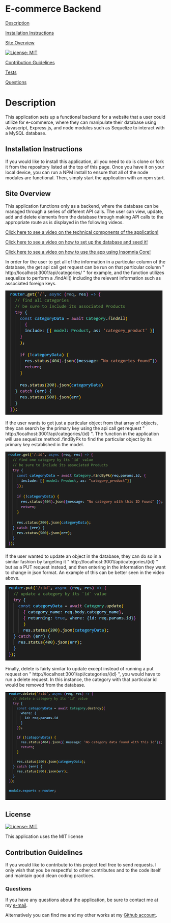 # E-commerce Backend

[Description](#description) 

[Installation Instructions](#installation-instructions) 

[Site Overview](#site-overview) 
  
[![License: MIT](https://img.shields.io/badge/License-MIT-blue.svg)](https://opensource.org/licenses/MIT)

[Contribution Guidelines](#contribution-guidelines) 

[Tests](#tests) 
 
[Questions](#questions)

# Description

This application sets up a functional backend for a website that a user could utilize for e-commerce, where they can manipulate their database using Javascript, Express.js, and node modules such as Sequelize to interact with a MySQL database.

## Installation Instructions

If you would like to install this application, all you need to do is clone or fork it from the repository listed at the top of this page.  Once you have it on your local device, you can run a NPM install to ensure that all of the node modules are functional.  Then, simply start the application with an npm start.  

## Site Overview

This application functions only as a backend, where the database can be managed through a series of different API calls.  The user can view, update, add and delete elements from the database through making API calls to the appropriate route as is displayed in the following videos.

[Click here to see a video on the technical components of the application!](https://drive.google.com/file/d/1A1uL5vFVlLFWARemnxgzOiW6PrcBZlKR/view)

[Click here to see a video on how to set up the database and seed it!](https://drive.google.com/file/d/1_cwaBuzeOFWIXP1tzsD-tj8qP3ETeHya/view)

[Click here to see a video on how to use the app using Insomnia Core!](https://drive.google.com/file/d/1ANge8UCk1OfOPrP5VXkrDwHx-4itW0V6/view)

In order for the user to get all of the information in a particular column of the database, the get api call get request can be run on that particular column " http://localhost:3001/api/categories/ " for example, and the function utilizes sequelize to perform a .findAll() including the relevant information such as associated foreign keys.

![Code snippet on how to find all of a particular column in database](Assets/getall.png)

If the user wants to get just a particular object from that array of objects, they can search by the primary key using the api call get request " http://localhost:3001/api/categories/{id} ".  The function in the application will use sequelize method .findByPk to find the particular object by its primary key established in the model.

![Code snippet on how to find one object of a particular column in database](Assets/getone.png)

If the user wanted to update an object in the database, they can do so in a similar fashion by targeting it " http://localhost:3001/api/categories/{id} " but as a PUT request instead, and then entering in the information they want to change in json format.  An example of this can be better seen in the video above.  

![Code snippet on how to update one object of a particular column in database](Assets/update.png)

Finally, delete is fairly similar to update except instead of running a put request on " http://localhost:3001/api/categories/{id} ", you would have to run a delete request.  In this instance, the category with that particular id would be removed from the database.  

![Code snippet on how to delete one object of a particular column in database](Assets/delete.png)


## License

[![License: MIT](https://img.shields.io/badge/License-MIT-blue.svg)](https://opensource.org/licenses/MIT)

This application uses the MIT license

## Contribution Guidelines

If you would like to contribute to this project feel free to send requests.  I only wish that you be respectful to other contributes and to the code itself and maintain good clean coding practices. 

### Questions

If you have any questions about the application, be sure to contact me at my [e-mail](mailto:smonagha@conncoll.edu).

Alternatively you can find me and my other works at my [Github account](https://github.com/seanmonaghan).